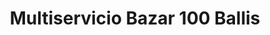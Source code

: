 ---
title: "Multiservicio Bazar 100 Ballis"
url: /velez-de-benaudalla/multiservicio-bazar-100-ballis/
shop: comodidad
---